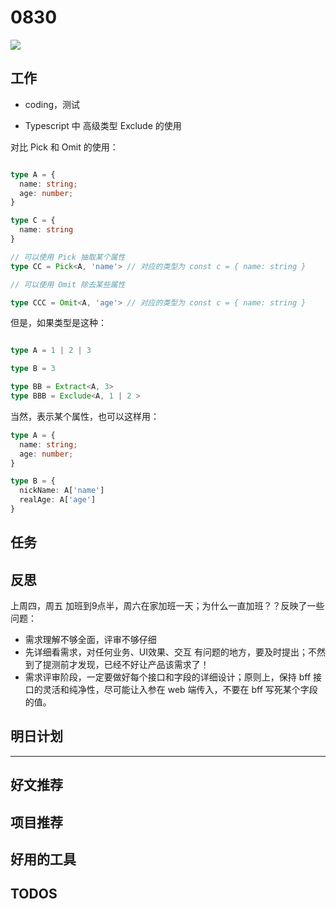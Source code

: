 
# 0830

![](http://h2.ioliu.cn/bing/MackArch_ZH-CN1068755647_1920x1080.jpg)

## 工作

- coding，测试

- Typescript 中 高级类型 Exclude 的使用

对比 Pick 和 Omit 的使用：

```typescript

type A = {
  name: string;
  age: number;
}

type C = {
  name: string
}

// 可以使用 Pick 抽取某个属性
type CC = Pick<A, 'name'> // 对应的类型为 const c = { name: string }

// 可以使用 Omit 除去某些属性

type CCC = Omit<A, 'age'> // 对应的类型为 const c = { name: string }

```

但是，如果类型是这种：

```typescript

type A = 1 | 2 | 3

type B = 3

type BB = Extract<A, 3>
type BBB = Exclude<A, 1 | 2 >
```

当然，表示某个属性，也可以这样用：

```typescript
type A = {
  name: string;
  age: number;
}

type B = {
  nickName: A['name']
  realAge: A['age']
}

```


## 任务

## 反思

上周四，周五 加班到9点半，周六在家加班一天；为什么一直加班？？反映了一些问题：

- 需求理解不够全面，评审不够仔细
- 先详细看需求，对任何业务、UI效果、交互 有问题的地方，要及时提出；不然到了提测前才发现，已经不好让产品该需求了！
- 需求评审阶段，一定要做好每个接口和字段的详细设计；原则上，保持 bff 接口的灵活和纯净性，尽可能让入参在  web 端传入，不要在 bff 写死某个字段的值。


## 明日计划

---

## 好文推荐

## 项目推荐

## 好用的工具

## TODOS